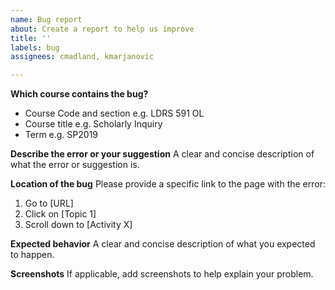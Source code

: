 ```yaml
---
name: Bug report
about: Create a report to help us improve
title: ''
labels: bug
assignees: cmadland, kmarjanovic

---
```


**Which course contains the bug?**
- Course Code and section e.g. LDRS 591 OL
- Course title e.g. Scholarly Inquiry
- Term e.g. SP2019

**Describe the error or your suggestion**
A clear and concise description of what the error or suggestion is.

**Location of the bug**
Please provide a specific link to the page with the error:
1. Go to [URL]
2. Click on [Topic 1]
3. Scroll down to [Activity X]

**Expected behavior**
A clear and concise description of what you expected to happen.

**Screenshots**
If applicable, add screenshots to help explain your problem.

